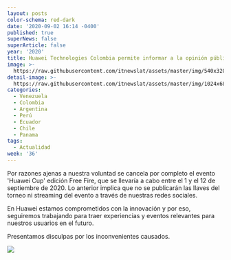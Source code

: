 ```yaml
---
layout: posts
color-schema: red-dark
date: '2020-09-02 16:14 -0400'
published: true
superNews: false
superArticle: false
year: '2020'
title: Huawei Technologies Colombia permite informar a la opinión pública
image: >-
  https://raw.githubusercontent.com/itnewslat/assets/master/img/540x320/Evento-Cancelado-p.jpg
detail-image: >-
  https://raw.githubusercontent.com/itnewslat/assets/master/img/1024x680/Evento-Cancelado-g.jpg
categories:
  - Venezuela
  - Colombia
  - Argentina
  - Perú
  - Ecuador
  - Chile
  - Panama
tags:
  - Actualidad
week: '36'
---
```

Por razones ajenas a nuestra voluntad se cancela por completo el evento 'Huawei Cup' edición Free Fire, que se llevaría a cabo entre el 1 y el 12 de septiembre de 2020. Lo anterior implica que no se publicarán las llaves del torneo ni streaming del evento a través de nuestras redes sociales.

En Huawei estamos comprometidos con la innovación y por eso, seguiremos trabajando para traer experiencias y eventos relevantes para nuestros usuarios en el futuro.

Presentamos disculpas por los inconvenientes causados.

<img src="https://tracker.metricool.com/c3po.jpg?hash=56f88a41e39ab42c063cc51676587a04"/>

